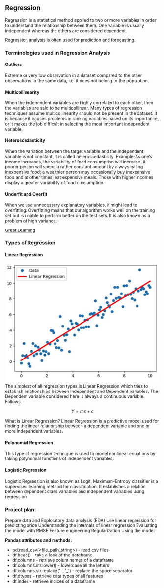 ## Regression

Regression is a statistical method applied to two or more variables in order to understand the relationship between them. One variable is usually independent whereas the others are considered dependent.

Regression analysis is often used for prediction and forecasting.

### Terminologies used in Regression Analysis
#### Outliers 
Extreme or very low observation in a dataset compared to the other observations in the same data, i.e. it does not belong to the population.

#### Multicollinearity
When the independent variables are highly correlated to each other, then the variables are said to be multicollinear. Many types of regression techniques assume multicollinearity should not be present in the dataset. It is because it causes problems in ranking variables based on its importance, or it makes the job difficult in selecting the most important independent variable.

#### Heteroscedasticity
When the variation between the target variable and the independent variable is not constant, it is called heteroscedasticity. Example-As one’s income increases, the variability of food consumption will increase. A poorer person will spend a rather constant amount by always eating inexpensive food; a wealthier person may occasionally buy inexpensive food and at other times, eat expensive meals. Those with higher incomes display a greater variability of food consumption.

#### Underfit and Overfit
When we use unnecessary explanatory variables, it might lead to overfitting. Overfitting means that our algorithm works well on the training set but is unable to perform better on the test sets. It is also known as a problem of high variance.

[Great Learning](https://www.mygreatlearning.com/blog/what-is-regression/)

### Types of Regression
#### Linear Regression
![Image credit: Wall Street Mojo](linear-regression.png)
The simplest of all regression types is Linear Regression which tries to establish relationships between Independent and Dependent variables. The Dependent variable considered here is always a continuous variable. Follows

$$Y = mx +c$$

What is Linear Regression?
Linear Regression is a predictive model used for finding the linear relationship between a dependent variable and one or more independent variables.

#### Polynomial Regression
This type of regression technique is used to model nonlinear equations by taking polynomial functions of independent variables.

#### Logistic Regression
Logistic Regression is also known as Logit, Maximum-Entropy classifier is a supervised learning method for classification. It establishes a relation between dependent class variables and independent variables using regression.


### Project plan:

Prepare data and Exploratory data analysis (EDA)
Use linear regression for predicting price
Understanding the internals of linear regression
Evaluating the model with RMSE
Feature engineering
Regularization
Using the model

**Pandas attributes and methods:** 

* pd.read_csv(<file_path_string>) - read csv files 
* df.head() - take a look of the dataframe 
* df.columns - retrieve colum names of a dataframe 
* df.columns.str.lower() - lowercase all the letters 
* df.columns.str.replace(' ', '_') - replace the space separator 
* df.dtypes - retrieve data types of all features 
* df.index - retrieve indices of a dataframe
